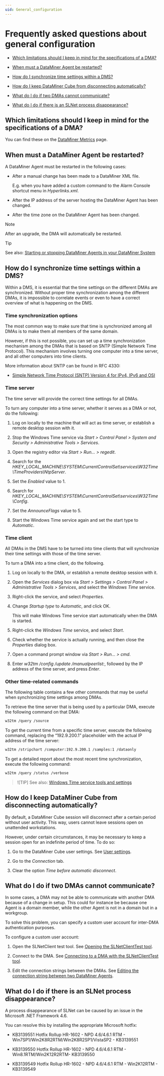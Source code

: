 ```yaml
---
uid: General_configuration
---
```


# Frequently asked questions about general configuration

- [Which limitations should I keep in mind for the specifications of a DMA?](#which-limitations-should-i-keep-in-mind-for-the-specifications-of-a-dma)

- [When must a DataMiner Agent be restarted?](#when-must-a-dataminer-agent-be-restarted)

- [How do I synchronize time settings within a DMS?](#how-do-i-synchronize-time-settings-within-a-dms)

- [How do I keep DataMiner Cube from disconnecting automatically?](#how-do-i-keep-dataminer-cube-from-disconnecting-automatically)

- [What do I do if two DMAs cannot communicate?](#what-do-i-do-if-two-dmas-cannot-communicate)

- [What do I do if there is an SLNet process disappearance?](#what-do-i-do-if-there-is-an-slnet-process-disappearance)

## Which limitations should I keep in mind for the specifications of a DMA?

You can find these on the [DataMiner Metrics](xref:dataminer_metrics) page.

## When must a DataMiner Agent be restarted?

A DataMiner Agent must be restarted in the following cases:

- After a manual change has been made to a DataMiner XML file.

  E.g. when you have added a custom command to the Alarm Console shortcut menu in *Hyperlinks.xml*.

- After the IP address of the server hosting the DataMiner Agent has been changed.

- After the time zone on the DataMiner Agent has been changed.

> [!NOTE]
> After an upgrade, the DMA will automatically be restarted.

> [!TIP]
> See also: [Starting or stopping DataMiner Agents in your DataMiner System](xref:Starting_or_stopping_a_DMA_in_DataMiner_Cube)

## How do I synchronize time settings within a DMS?

Within a DMS, it is essential that the time settings on the different DMAs are synchronized. Without proper time synchronization among the different DMAs, it is impossible to correlate events or even to have a correct overview of what is happening on the DMS.

### Time synchronization options

The most common way to make sure that time is synchronized among all DMAs is to make them all members of the same domain.

However, if this is not possible, you can set up a time synchronization mechanism among the DMAs that is based on SNTP (Simple Network Time Protocol). This mechanism involves turning one computer into a time server, and all other computers into time clients.

More information about SNTP can be found in RFC 4330:

- [Simple Network Time Protocol (SNTP) Version 4 for IPv4, IPv6 and OSI](http://www.ietf.org/rfc/rfc4330.txt)

### Time server

The time server will provide the correct time settings for all DMAs.

To turn any computer into a time server, whether it serves as a DMA or not, do the following:

1. Log on locally to the machine that will act as time server, or establish a remote desktop session with it.

1. Stop the Windows Time service via *Start \> Control Panel \> System and Security \> Administrative Tools \> Services*.

1. Open the registry editor via *Start \> Run... \> regedit*.

1. Search for the *HKEY_LOCAL_MACHINE\SYSTEM\CurrentControlSet\services\W32Time\TimeProviders\NtpServer*.

1. Set the *Enabled* value to 1.

1. Search for *HKEY_LOCAL_MACHINE\SYSTEM\CurrentControlSet\services\W32Time\Config*.

1. Set the *AnnounceFlags* value to 5.

1. Start the Windows Time service again and set the start type to *Automatic*.

### Time client

All DMAs in the DMS have to be turned into time clients that will synchronize their time settings with those of the time server.

To turn a DMA into a time client, do the following.

1. Log on locally to the DMA, or establish a remote desktop session with it.

1. Open the *Services* dialog box via *Start \> Settings \> Control Panel \> Administrative Tools \> Services*, and select the *Windows Time* service.

1. Right-click the service, and select *Properties*.

1. Change *Startup type* to *Automatic*, and click OK.

   This will make Windows Time service start automatically when the DMA is started.

1. Right-click the *Windows Time* service, and select *Start*.

1. Check whether the service is actually running, and then close the *Properties* dialog box.

1. Open a command prompt window via *Start \> Run... \> cmd*.

1. Enter *w32tm /config /update /manualpeerlist:*, followed by the IP address of the time server, and press *Enter*.

### Other time-related commands

The following table contains a few other commands that may be useful when synchronizing time settings among DMAs.

To retrieve the time server that is being used by a particular DMA, execute the following command on that DMA:

```txt
w32tm /query /source
```

To get the current time from a specific time server, execute the following command, replacing the “192.9.200.1” placeholder with the actual IP address of the time server:

```txt
w32tm /stripchart /computer:192.9.200.1 /samples:1 /dataonly
```

To get a detailed report about the most recent time synchronization, execute the following command:

```txt
w32tm /query /status /verbose
```

> ![TIP]
> See also: [Windows Time service tools and settings](https://learn.microsoft.com/en-us/windows-server/networking/windows-time-service/windows-time-service-tools-and-settings?tabs=config)

## How do I keep DataMiner Cube from disconnecting automatically?

By default, a DataMiner Cube session will disconnect after a certain period without user activity. This way, users cannot leave sessions open on unattended workstations.

However, under certain circumstances, it may be necessary to keep a session open for an indefinite period of time. To do so:

1. Go to the DataMiner Cube user settings. See [User settings](xref:User_settings).

1. Go to the *Connection* tab.

1. Clear the option *Time before automatic disconnect*.

## What do I do if two DMAs cannot communicate?

In some cases, a DMA may not be able to communicate with another DMA because of a change in setup. This could for instance be because one Agent is a domain member, while the other Agent is not in a domain but in a workgroup.

To solve this problem, you can specify a custom user account for inter-DMA authentication purposes.

To configure a custom user account:

1. Open the SLNetClient test tool. See [Opening the SLNetClientTest tool](xref:Opening_the_SLNetClientTest_tool).

1. Connect to the DMA. See [Connecting to a DMA with the SLNetClientTest tool](xref:Connecting_to_a_DMA_with_the_SLNetClientTest_tool).

1. Edit the connection strings between the DMAs. See [Editing the connection string between two DataMiner Agents](xref:SLNetClientTest_editing_connection_string).

## What do I do if there is an SLNet process disappearance?

A process disappearance of SLNet can be caused by an issue in the Microsoft .NET Framework 4.6.

You can resolve this by installing the appropriate Microsoft hotfix:

- KB3139551 Hotfix Rollup HR-1602 - NPD 4.6/4.6.1 RTM - Win7SP1/Win2K8R2RTM/Win2K8R2SP1/VistaSP2 - KB3139551

- KB3139550 Hotfix Rollup HR-1602 - NPD 4.6/4.6.1 RTM - Win8.1RTM/Win2K12R2RTM- KB3139550

- KB3139549 Hotfix Rollup HR-1602 - NPD 4.6/4.6.1 RTM - Win2K12RTM - KB3139549
